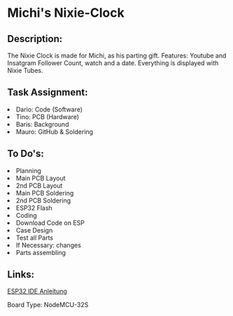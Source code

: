 
<h1>Michi's Nixie-Clock</h1>

<h2>Description:  </h2>
<p>The Nixie Clock is made for Michi, as his parting gift. Features: Youtube and Insatgram Follower Count, watch and a date. 
Everything is displayed with Nixie Tubes.</p>
<h2>Task Assignment:</h2>
<li>Dario: Code (Software) </li>
<li>Tino: PCB (Hardware)</li>
<li>Baris: Background </li>
<li>Mauro: GitHub & Soldering </li>
</p>
<h2>To Do's:</h2>
<li>Planning </li>
<li>Main PCB Layout</li>
<li>2nd PCB Layout</li>
<li>Main PCB Soldering </li>
<li>2nd PCB Soldering </li>
<li>ESP32 Flash </li>
<li>Coding </li>
<li>Download Code on ESP</li>
<li>Case Design</li>
<li>Test all Parts</li>
<li>If Necessary: changes </li>
<li>Parts assembling</li>
</p>
<h2>Links: </h2>

<p> <a href="https://www.youtube.com/watch?v=mBaS3YnqDaU">ESP32 IDE Anleitung</a></p>
</p>Board Type: NodeMCU-32S </p>
<p> 